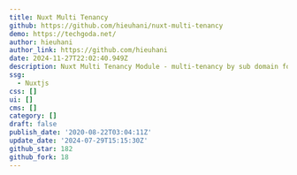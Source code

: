 ```yaml
---
title: Nuxt Multi Tenancy
github: https://github.com/hieuhani/nuxt-multi-tenancy
demo: https://techgoda.net/
author: hieuhani
author_link: https://github.com/hieuhani
date: 2024-11-27T22:02:40.949Z
description: Nuxt Multi Tenancy Module - multi-tenancy by sub domain for Nuxt application
ssg:
  - Nuxtjs
css: []
ui: []
cms: []
category: []
draft: false
publish_date: '2020-08-22T03:04:11Z'
update_date: '2024-07-29T15:15:30Z'
github_star: 182
github_fork: 18
---
```

